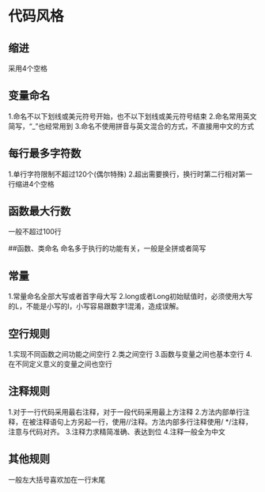 ﻿# 代码风格

## 缩进
采用4个空格

## 变量命名
1.命名不以下划线或美元符号开始，也不以下划线或美元符号结束
2.命名常用英文简写，“_”也经常用到
3.命名不使用拼音与英文混合的方式，不直接用中文的方式

## 每行最多字符数
1.单行字符限制不超过120个(偶尔特殊)
2.超出需要换行，换行时第二行相对第一行缩进4个空格

## 函数最大行数
一般不超过100行

##函数、类命名
命名多于执行的功能有关，一般是全拼或者简写

## 常量
1.常量命名全部大写或者首字母大写
2.long或者Long初始赋值时，必须使用大写的L，不能是小写的l，小写容易跟数字1混淆，造成误解。

## 空行规则
1.实现不同函数之间功能之间空行
2.类之间空行
3.函数与变量之间也基本空行
4.在不同定义意义的变量之间也空行

## 注释规则
1.对于一行代码采用最右注释，对于一段代码采用最上方注释
2.方法内部单行注释，在被注释语句上方另起一行，使用//注释。方法内部多行注释使用/ */注释，注意与代码对齐。
3.注释力求精简准确、表达到位
4.注释一般全为中文

## 其他规则
一般左大括号喜欢加在一行末尾
